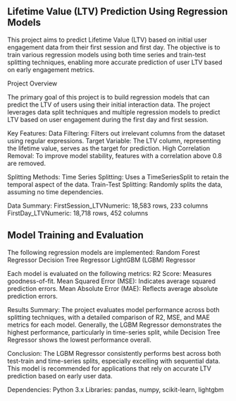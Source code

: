 ## Lifetime Value (LTV) Prediction Using Regression Models

This project aims to predict Lifetime Value (LTV) based on initial user engagement data from their first session and first day. The objective is to train various regression models using both time series and train-test splitting techniques, enabling more accurate prediction of user LTV based on early engagement metrics.

Project Overview

The primary goal of this project is to build regression models that can predict the LTV of users using their initial interaction data. The project leverages data split techniques and multiple regression models to predict LTV based on user engagement during the first day and first session.

Key Features:
Data Filtering: Filters out irrelevant columns from the dataset using regular expressions.
Target Variable: The LTV column, representing the lifetime value, serves as the target for prediction.
High Correlation Removal: To improve model stability, features with a correlation above 0.8 are removed.

Splitting Methods:
Time Series Splitting: Uses a TimeSeriesSplit to retain the temporal aspect of the data.
Train-Test Splitting: Randomly splits the data, assuming no time dependencies.

Data Summary:
FirstSession_LTVNumeric: 18,583 rows, 233 columns
FirstDay_LTVNumeric: 18,718 rows, 452 columns

## Model Training and Evaluation

The following regression models are implemented:
Random Forest Regressor
Decision Tree Regressor
LightGBM (LGBM) Regressor

Each model is evaluated on the following metrics:
R2 Score: Measures goodness-of-fit.
Mean Squared Error (MSE): Indicates average squared prediction errors.
Mean Absolute Error (MAE): Reflects average absolute prediction errors.

Results Summary:
The project evaluates model performance across both splitting techniques, with a detailed comparison of R2, MSE, and MAE metrics for each model. Generally, the LGBM Regressor demonstrates the highest performance, particularly in time-series split, while Decision Tree Regressor shows the lowest performance overall.

Conclusion:
The LGBM Regressor consistently performs best across both test-train and time-series splits, especially excelling with sequential data. This model is recommended for applications that rely on accurate LTV prediction based on early user data.

Dependencies:
Python 3.x
Libraries: pandas, numpy, scikit-learn, lightgbm
